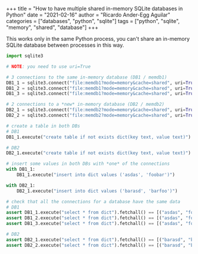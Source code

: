 +++
title = "How to have multiple shared in-memory SQLite databases in Python"
date = "2021-02-16"
author = "Ricardo Ander-Egg Aguilar"
categories = ["databases", "python", "sqlite"]
tags = ["python", "sqlite", "memory", "shared", "database"]
+++

This works only in the same Python process, you can't share an in-memory SQLite database between processes in this way.

```python
import sqlite3

# NOTE: you need to use uri=True

# 3 connections to the same in-memory database (DB1 / memdb1)
DB1_1 = sqlite3.connect("file:memdb1?mode=memory&cache=shared", uri=True)
DB1_2 = sqlite3.connect("file:memdb1?mode=memory&cache=shared", uri=True)
DB1_3 = sqlite3.connect("file:memdb1?mode=memory&cache=shared", uri=True)

# 2 connections to a *new* in-memory database (DB2 / memdb2)
DB2_1 = sqlite3.connect("file:memdb2?mode=memory&cache=shared", uri=True)
DB2_2 = sqlite3.connect("file:memdb2?mode=memory&cache=shared", uri=True)

# create a table in both DBs
# DB1
DB1_1.execute("create table if not exists dict(key text, value text)")

# DB2
DB2_1.execute("create table if not exists dict(key text, value text)")

# insert some values in both DBs with *one* of the connections
with DB1_1:
    DB1_1.execute("insert into dict values ('asdas', 'foobar')")

with DB2_1:
    DB2_1.execute("insert into dict values ('barasd', 'barfoo')")

# check that all the connections for a database have the same data
# DB1
assert DB1_1.execute("select * from dict").fetchall() == [("asdas", "foobar")]
assert DB1_2.execute("select * from dict").fetchall() == [("asdas", "foobar")]
assert DB1_3.execute("select * from dict").fetchall() == [("asdas", "foobar")]

# DB2
assert DB2_1.execute("select * from dict").fetchall() == [("barasd", "barfoo")]
assert DB2_2.execute("select * from dict").fetchall() == [("barasd", "barfoo")]
```


